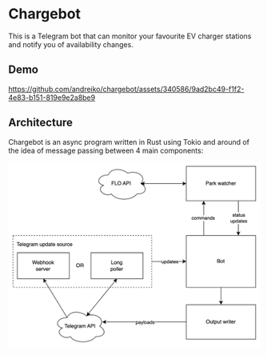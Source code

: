 # Chargebot

This is a Telegram bot that can monitor your favourite EV charger stations and notify you of availability changes. 

## Demo

https://github.com/andreiko/chargebot/assets/340586/9ad2bc49-f1f2-4e83-b151-819e9e2a8be9

## Architecture

Chargebot is an async program written in Rust using Tokio and around of the idea of message passing between 4 main components: 

![Architecture diagram](docs/architecture.png)
